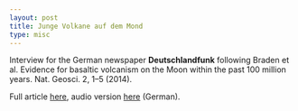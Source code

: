```yaml
---
layout: post
title: Junge Volkane auf dem Mond
type: misc
---
```


Interview for the German newspaper __Deutschlandfunk__ following Braden et al. Evidence for basaltic
volcanism on the Moon within the past 100 million years. Nat. Geosci. 2, 1–5 (2014).

Full article
[here](http://www.deutschlandfunk.de/planetologie-junge-vulkane-auf-dem-mond.676.de.html?dram:article_id=301638),
audio version
[here](http://ondemand-mp3.dradio.de/file/dradio/2014/10/28/dlf_20141028_1636_cc8dea93.mp3)
(German).


